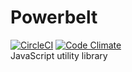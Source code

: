 # Powerbelt

[![CircleCI](https://circleci.com/gh/jesselpalmer/powerbelt.svg?style=svg)](https://circleci.com/gh/jesselpalmer/powerbelt)
[![Code Climate](https://codeclimate.com/github/jesselpalmer/powerbelt/badges/gpa.svg)](https://codeclimate.com/github/jesselpalmer/powerbelt)    
JavaScript utility library
